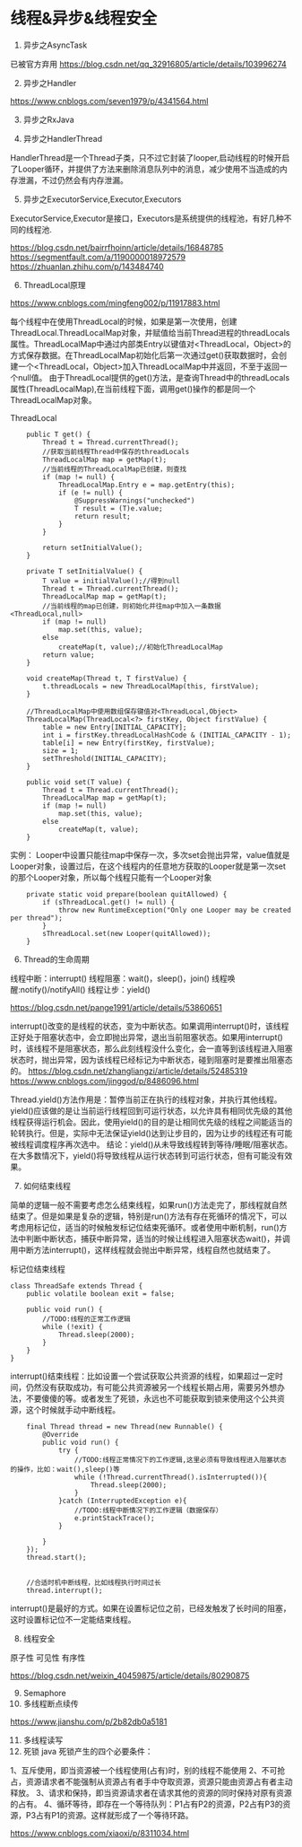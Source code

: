 # 线程&异步&线程安全


1. 异步之AsyncTask

已被官方弃用
https://blog.csdn.net/qq_32916805/article/details/103996274

2. 异步之Handler

https://www.cnblogs.com/seven1979/p/4341564.html

3. 异步之RxJava

4. 异步之HandlerThread

HandlerThread是一个Thread子类，只不过它封装了looper,启动线程的时候开启了Looper循环，并提供了方法来删除消息队列中的消息，减少使用不当造成的内存泄漏，不过仍然会有内存泄漏。

5. 异步之ExecutorService,Executor,Executors

ExecutorService,Executor是接口，Executors是系统提供的线程池，有好几种不同的线程池.


https://blog.csdn.net/bairrfhoinn/article/details/16848785
https://segmentfault.com/a/1190000018972579
https://zhuanlan.zhihu.com/p/143484740

6. ThreadLocal原理

https://www.cnblogs.com/mingfeng002/p/11917883.html

每个线程中在使用ThreadLocal的时候，如果是第一次使用，创建ThreadLocal.ThreadLocalMap对象，并赋值给当前Thread进程的threadLocals属性。ThreadLocalMap中通过内部类Entry以键值对<ThreadLocal，Object>的方式保存数据。在ThreadLocalMap初始化后第一次通过get()获取数据时，会创建一个<ThreadLocal，Object>加入ThreadLocalMap中并返回，不至于返回一个null值。
由于ThreadLocal提供的get()方法，是查询Thread中的threadLocals属性(ThreadLocalMap),在当前线程下面，调用get()操作的都是同一个ThreadLocalMap对象。

ThreadLocal
```
    public T get() {
        Thread t = Thread.currentThread();
        //获取当前线程Thread中保存的threadLocals
        ThreadLocalMap map = getMap(t);
        //当前线程的ThreadLocalMap已创建，则查找
        if (map != null) {
            ThreadLocalMap.Entry e = map.getEntry(this);
            if (e != null) {
                @SuppressWarnings("unchecked")
                T result = (T)e.value;
                return result;
            }
        }
        
        return setInitialValue();
    }
    
    private T setInitialValue() {
        T value = initialValue();//得到null
        Thread t = Thread.currentThread();
        ThreadLocalMap map = getMap(t);
        //当前线程的map已创建，则初始化并往map中加入一条数据<ThreadLocal,null>
        if (map != null)
            map.set(this, value);
        else
            createMap(t, value);//初始化ThreadLocalMap
        return value;
    }

    void createMap(Thread t, T firstValue) {
        t.threadLocals = new ThreadLocalMap(this, firstValue);
    }

    //ThreadLocalMap中使用数组保存键值对<ThreadLocal,Object>
    ThreadLocalMap(ThreadLocal<?> firstKey, Object firstValue) {
        table = new Entry[INITIAL_CAPACITY];
        int i = firstKey.threadLocalHashCode & (INITIAL_CAPACITY - 1);
        table[i] = new Entry(firstKey, firstValue);
        size = 1;
        setThreshold(INITIAL_CAPACITY);
    }
    
    public void set(T value) {
        Thread t = Thread.currentThread();
        ThreadLocalMap map = getMap(t);
        if (map != null)
            map.set(this, value);
        else
            createMap(t, value);
    }
```

实例：
Looper中设置只能往map中保存一次，多次set会抛出异常，value值就是Looper对象，设置过后，在这个线程内的任意地方获取的Looper就是第一次set的那个Looper对象，所以每个线程只能有一个Looper对象
```
    private static void prepare(boolean quitAllowed) {
        if (sThreadLocal.get() != null) {
            throw new RuntimeException("Only one Looper may be created per thread");
        }
        sThreadLocal.set(new Looper(quitAllowed));
    }
```


6. Thread的生命周期

线程中断：interrupt()
线程阻塞：wait()，sleep()，join()
线程唤醒:notify()/notifyAll()
线程让步：yield()

https://blog.csdn.net/pange1991/article/details/53860651

interrupt()改变的是线程的状态，变为中断状态。如果调用interrupt()时，该线程正好处于阻塞状态中，会立即抛出异常，退出当前阻塞状态。如果用interrupt()时，该线程不是阻塞状态，那么此刻线程没什么变化，会一直等到该线程进入阻塞状态时，抛出异常，因为该线程已经标记为中断状态，碰到阻塞时是要推出阻塞态的。
https://blog.csdn.net/zhangliangzi/article/details/52485319
https://www.cnblogs.com/jinggod/p/8486096.html


Thread.yield()方法作用是：暂停当前正在执行的线程对象，并执行其他线程。
yield()应该做的是让当前运行线程回到可运行状态，以允许具有相同优先级的其他线程获得运行机会。因此，使用yield()的目的是让相同优先级的线程之间能适当的轮转执行。但是，实际中无法保证yield()达到让步目的，因为让步的线程还有可能被线程调度程序再次选中。
结论：yield()从未导致线程转到等待/睡眠/阻塞状态。在大多数情况下，yield()将导致线程从运行状态转到可运行状态，但有可能没有效果。


7. 如何结束线程

简单的逻辑一般不需要考虑怎么结束线程，如果run()方法走完了，那线程就自然结束了。但是如果是复杂的逻辑，特别是run()方法有存在死循环的情况下，可以考虑用标记位，适当的时候触发标记位结束死循环。或者使用中断机制，run()方法中判断中断状态，捕获中断异常，适当的时候让线程进入阻塞状态wait()，并调用中断方法interrupt()，这样线程就会抛出中断异常，线程自然也就结束了。

标记位结束线程
```
class ThreadSafe extends Thread {
    public volatile boolean exit = false;

    public void run() {
        //TODO:线程的正常工作逻辑
        while (!exit) {
            Thread.sleep(2000);
        }
    }
}
```


interrupt()结束线程：比如设置一个尝试获取公共资源的线程，如果超过一定时间，仍然没有获取成功，有可能公共资源被另一个线程长期占用，需要另外想办法，不要傻傻的等。或者发生了死锁，永远也不可能获取到锁来使用这个公共资源，这个时候就手动中断线程。
```
    final Thread thread = new Thread(new Runnable() {
        @Override
        public void run() {
            try {
                //TODO:线程正常情况下的工作逻辑,这里必须有导致线程进入阻塞状态的操作，比如：wait(),sleep()等
                while (!Thread.currentThread().isInterrupted()){
                    Thread.sleep(2000);
                }
            }catch (InterruptedException e){
                //TODO:线程中断情况下的工作逻辑（数据保存）
                e.printStackTrace();
            }

        }
    });
    thread.start();


    //合适时机中断线程，比如线程执行时间过长
    thread.interrupt();
```

interrupt()是最好的方式。如果在设置标记位之前，已经发触发了长时间的阻塞，这时设置标记位不一定能结束线程。

8. 线程安全

原子性
可见性
有序性

https://blog.csdn.net/weixin_40459875/article/details/80290875

9. Semaphore
10. 多线程断点续传

https://www.jianshu.com/p/2b82db0a5181

11. 多线程读写
12. 死锁
java 死锁产生的四个必要条件：

1、互斥使用，即当资源被一个线程使用(占有)时，别的线程不能使用
2、不可抢占，资源请求者不能强制从资源占有者手中夺取资源，资源只能由资源占有者主动释放。
3、请求和保持，即当资源请求者在请求其他的资源的同时保持对原有资源的占有。
4、循环等待，即存在一个等待队列：P1占有P2的资源，P2占有P3的资源，P3占有P1的资源。这样就形成了一个等待环路。

https://www.cnblogs.com/xiaoxi/p/8311034.html




